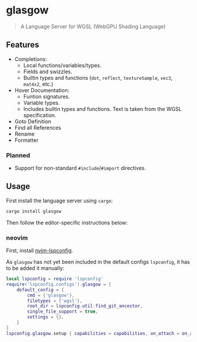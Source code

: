 
# glasgow

> A Language Server for WGSL (WebGPU Shading Language)


## Features

- Completions:
    - Local functions/variables/types.
    - Fields and swizzles.
    - Builtin types and functions (`dot`, `reflect`, `textureSample`, `vec3`, `mat4x2`, etc.)
- Hover Documentation:
    - Funtion signatures.
    - Variable types.
    - Includes builtin types and functions. Text is taken from the WGSL specification.
- Goto Definition
- Find all References
- Rename
- Formatter


### Planned

- Support for non-standard `#include`/`#import` directives.


## Usage

First install the language server using `cargo`:

```sh
cargo install glasgow
```

Then follow the editor-specific instructions below:

### neovim

First, install [nvim-lspconfig](https://github.com/neovim/nvim-lspconfig).

As `glasgow` has not yet been included in the default configs `lspconfig`, it
has to be added it manually:

```lua
local lspconfig = require 'lspconfig'
require('lspconfig.configs').glasgow = {
    default_config = {
        cmd = {'glasgow'},
        filetypes = {'wgsl'},
        root_dir = lspconfig.util.find_git_ancestor,
        single_file_support = true,
        settings = {},
    }
}
lspconfig.glasgow.setup { capabilities = capabilities, on_attach = on_attach }
```

